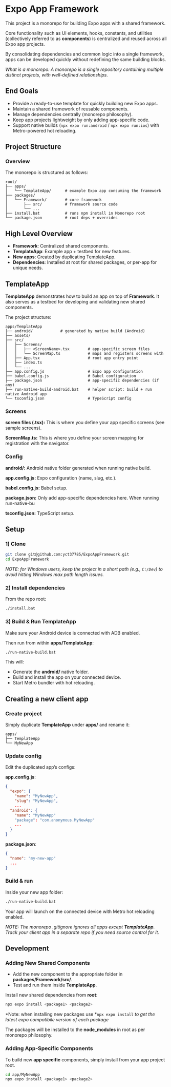 # Expo App Framework
This project is a monorepo for building Expo apps with a shared framework.

Core functionality such as UI elements, hooks, constants, and utilities (collectively referred to as **components**) is centralized and reused across all Expo app projects.

By consolidating dependencies and common logic into a single framework, apps can be developed quickly without redefining the same building blocks.

*What is a monorepo: A monorepo is a single repository containing multiple distinct projects, with well-defined relationships.*

## End Goals
- Provide a ready-to-use template for quickly building new Expo apps.
- Maintain a shared framework of reusable components.
- Manage dependencies centrally (monorepo philosophy).
- Keep app projects lightweight by only adding app-specific code.
- Support native builds (`npx expo run:android` / `npx expo run:ios`) with Metro-powered hot reloading.

## Project Structure
### Overview
The monorepo is structured as follows:
```
root/
├── apps/
│   └── TemplateApp/      # example Expo app consuming the framework
├── packages/
│   └── Framework/        # core framework
│       ├── src/          # framework source code
│       └── ...
├── install.bat           # runs npm install in Monorepo root
└── package.json          # root deps + overrides
```

## High Level Overview
- **Framework**: Centralized shared components.
- **TemplateApp**: Example app + testbed for new features.
- **New apps**: Created by duplicating TemplateApp.
- **Dependencies**: Installed at root for shared packages, or per-app for unique needs.

## TemplateApp
**TemplateApp** demonstrates how to build an app on top of **Framework**.
It also serves as a testbed for developing and validating new shared components.

The project structure:
```
apps/TemplateApp
├── android/			# generated by native build (Android)
├── assets/
├── src/
│   ├── Screens/
│   │   ├── <ScreenName>.tsx  		# app-specific screen files
│   │   └── ScreenMap.ts      		# maps and registers screens with 
│   ├── App.tsx               		# root app entry point
│   ├── index.ts
│   └── ...
├── app.config.js             		# Expo app configuration
├── babel.config.js           		# Babel configuration
├── package.json              		# app-specific dependencies (if any)
├── run-native-build-android.bat    # helper script: build + run native Android app
└── tsconfig.json             		# TypeScript config
```

### Screens
**screen files (.tsx):** This is where you define your app specific screens (see sample screens).

**ScreenMap.ts:** This is where you define your screen mapping for registration with the navigator.

### Config
**android/:** Android native folder generated when running native build.

**app.config.js:** Expo configuration (name, slug, etc.).

**babel.config.js:** Babel setup.

**package.json:** Only add app-specific dependencies here. When running run-native-bu

**tsconfig.json:** TypeScript setup.

## Setup
### 1) Clone
````bash
git clone git@github.com:yct37785/ExpoAppFramework.git
cd ExpoAppFramework
````

*NOTE: for Windows users, keep the project in a short path (e.g., `C:/Dev`) to avoid hitting Windows max path length issues.*

### 2) Install dependencies
From the repo root:
````bash
./install.bat
````

### 3) Build & Run TemplateApp
Make sure your Android device is connected with ADB enabled.

Then run from within **apps/TemplateApp**:
````bash
./run-native-build.bat
````

This will:
- Generate the **android/** native folder.
- Build and install the app on your connected device.
- Start Metro bundler with hot reloading.

## Creating a new client app
### Create project
Simply duplicate **TemplateApp** under **apps/** and rename it:

```
apps/
├── TemplateApp
└── MyNewApp
```

### Update config
Edit the duplicated app’s configs:

**app.config.js**:
````json
{
  "expo": {
    "name": "MyNewApp",
    "slug": "MyNewApp",
    ...
  "android": {
    "name": "MyNewApp"
    "package": "com.anonymous.MyNewApp"
    ...
  }
}
````

**package.json**:
````json
{
  "name": "my-new-app"
  ...
}
````

### Build & run
Inside your new app folder:
````bash
./run-native-build.bat
````

Your app will launch on the connected device with Metro hot reloading enabled.

*NOTE: The monorepo .gitignore ignores all apps except **TemplateApp**. Track your client app in a separate repo if you need source control for it.*

## Development
### Adding New Shared Components
- Add the new component to the appropriate folder in **packages/Framework/src/**.
- Test and run them inside **TemplateApp**.

Install new shared dependencies from **root**:

````bash
npx expo install <package1> <package2>
````

*Note: when installing new packages use *`npx expo install` *to get the latest expo compatibile version of each package*

The packages will be installed to the **node_modules** in root as per monorepo philosophy.

### Adding App-Specific Components
To build new **app specific** components, simply install from your app project root.

````bash
cd app/MyNewApp
npx expo install <package1> <package2>
````
